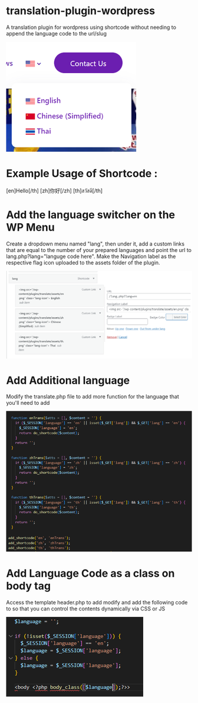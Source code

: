# translation-plugin-wordpress
A translation plugin for wordpress using shortcode without needing to append the language code to the url/slug

![Screenshot](assets/screenshot.png)

# Example Usage of Shortcode :

[en]Hello[/th]
[zh]你好[/zh]
[th]สวัสดี[/th]

# Add the language switcher on the WP Menu
Create a dropdown menu named "lang", then under it, add a custom links that are equal to the number of your prepared languages and point the url to lang.php?lang="languge code here". Make the Navigation label as the respective flag icon uploaded to the assets folder of the plugin.

![WP Menu](assets/menu.png)

# Add Additional language
Modify the translate.php file to add more function for the language that you'll need to add 

![Add Additional Language](assets/add-shortcode.png)

# Add Language Code as a class on body tag
Access the template header.php to add modify and add the following code to so that you can control the contents dynamically via CSS or JS

![Code to Add](assets/body.png)
